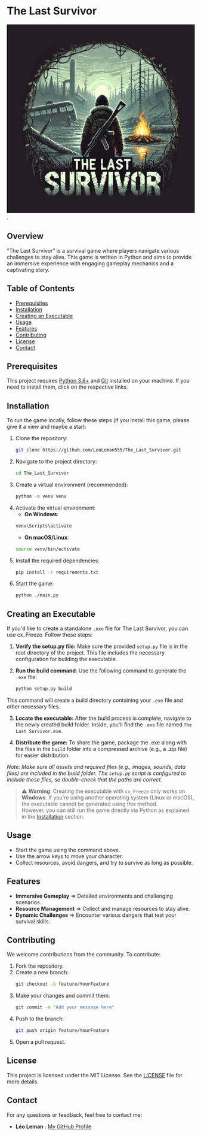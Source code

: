 # The Last Survivor

![Poster of the game](res/icons/official_logo.png "The Last Survivor").

## Overview

"The Last Survivor" is a survival game where players navigate various challenges to stay alive. This game is written in Python and aims to provide an immersive experience with engaging gameplay mechanics and a captivating story.

## Table of Contents

- [Prerequisites](#prerequisites)
- [Installation](#installation)
- [Creating an Executable](#creating-an-executable)
- [Usage](#usage)
- [Features](#features)
- [Contributing](#contributing)
- [License](#license)
- [Contact](#contact)

## Prerequisites

This project requires [Python 3.6+](https://www.python.org/) and [Git](https://git-scm.com/) installed on your machine. If you need to install them, click on the respective links.

## Installation

To run the game locally, follow these steps (if you install this game, please give it a view and maybe a star):

1. Clone the repository:
   ```bash
   git clone https://github.com/LeoLeman555/The_Last_Survivor.git
   ```
2. Navigate to the project directory:
   ```bash
   cd The_Last_Survivor
   ```
3. Create a virtual environment (recommended):
   ```bash
   python -m venv venv
   ```
4. Activate the virtual environment:
   - **On Windows**:
   ```bash
   venv\Scripts\activate
   ```
   - **On macOS/Linux**:
   ```bash
   source venv/bin/activate
   ```
5. Install the required dependencies:
   ```bash
   pip install -r requirements.txt
   ```
6. Start the game:
   ```bash
   python ./main.py
   ```

## Creating an Executable

If you'd like to create a standalone `.exe` file for The Last Survivor, you can use cx_Freeze. Follow these steps:

1) **Verify the setup.py file:** Make sure the provided `setup.py` file is in the root directory of the project. This file includes the necessary configuration for building the executable.

2) **Run the build command**: Use the following command to generate the `.exe` file:
   ```bash
   python setup.py build
   ```
This command will create a build directory containing your `.exe` file and other necessary files.

3) **Locate the executable:** After the build process is complete, navigate to the newly created build folder. Inside, you'll find the `.exe` file named `The Last Survivor.exe`.

4) **Distribute the game:** To share the game, package the .exe along with the files in the `build` folder into a compressed archive (e.g., a .zip file) for easier distribution.

*Note: Make sure all assets and required files (e.g., images, sounds, data files) are included in the build folder. The `setup.py` script is configured to include these files, so double-check that the paths are correct.*

> ⚠️ **Warning**: Creating the executable with `cx_Freeze` only works on **Windows**. 
> If you're using another operating system (Linux or macOS), the executable cannot be generated using this method.  
> However, you can still run the game directly via Python as explained in the [Installation](#installation) section.

## Usage

- Start the game using the command above.
- Use the arrow keys to move your character.
- Collect resources, avoid dangers, and try to survive as long as possible.

## Features

- **Immersive Gameplay** => Detailed environments and challenging scenarios.
- **Resource Management** => Collect and manage resources to stay alive.
- **Dynamic Challenges** => Encounter various dangers that test your survival skills.

## Contributing

We welcome contributions from the community. To contribute:

1. Fork the repository.
2. Create a new branch:
   ```bash
   git checkout -b feature/YourFeature
   ```
3. Make your changes and commit them:
   ```bash
   git commit -m "Add your message here"
   ```
4. Push to the branch:
   ```bash
   git push origin feature/YourFeature
   ```
5. Open a pull request.

## License

This project is licensed under the MIT License. See the [LICENSE](LICENSE) file for more details.

## Contact

For any questions or feedback, feel free to contact me:

- **Léo Leman** : [My GitHub Profile](https://github.com/LeoLeman555)
